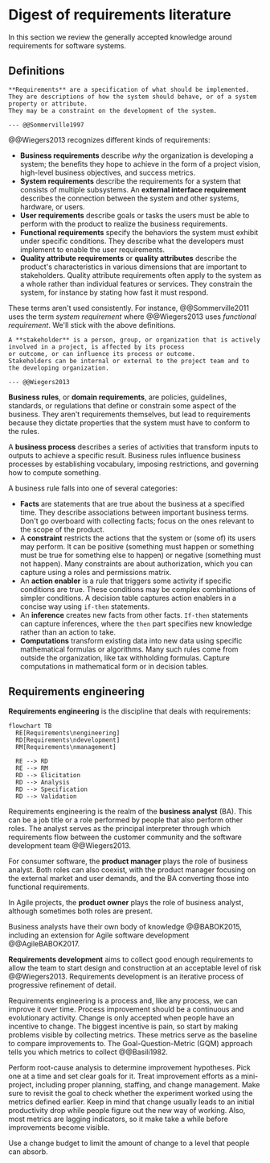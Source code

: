 # Digest of requirements literature

In this section we review the generally accepted knowledge around requirements for software systems.


## Definitions

```admonish tldr title="Definition"
**Requirements** are a specification of what should be implemented.
They are descriptions of how the system should behave, or of a system property or attribute.
They may be a constraint on the development of the system.

--- @@Sommerville1997
```

@@Wiegers2013 recognizes different kinds of requirements:

- **Business requirements** describe _why_ the organization is developing a system; the benefits they hope to achieve
  in the form of a project vision, high-level business objectives, and success metrics.
- **System requirements** describe the requirements for a system that consists of multiple subsystems.
  An **external interface requirement** describes the connection between the system and other systems, hardware, or
  users.
- **User requirements** describe goals or tasks the users must be able to perform with the product to realize the
  business requirements.
- **Functional requirements** specify the behaviors the system must exhibit under specific conditions.
  They describe what the developers must implement to enable the user requirements.
- **Quality attribute requirements** or **quality attributes** describe the product's characteristics in various
  dimensions that are important to stakeholders.
  Quality attribute requirements often apply to the system as a whole rather than individual features or services.
  They constrain the system, for instance by stating how fast it must respond.

These terms aren't used consistently.
For instance, @@Sommerville2011 uses the term _system requirement_ where @@Wiegers2013 uses _functional requirement_.
We'll stick with the above definitions.

```admonish tldr title="Definition"
A **stakeholder** is a person, group, or organization that is actively involved in a project, is affected by its process
or outcome, or can influence its process or outcome.
Stakeholders can be internal or external to the project team and to the developing organization.

--- @@Wiegers2013
```

**Business rules**, or **domain requirements**, are policies, guidelines, standards, or regulations that define or
constrain some aspect of the business.
They aren't requirements themselves, but lead to requirements because they dictate properties that the system must
have to conform to the rules.

A **business process** describes a series of activities that transform inputs to outputs to achieve a specific
result.
Business rules influence business processes by establishing vocabulary, imposing restrictions, and governing how to
compute something.

A business rule falls into one of several categories:

- **Facts** are statements that are true about the business at a specified time.
  They describe associations between important business terms.
  Don't go overboard with collecting facts; focus on the ones relevant to the scope of the product.
- A **constraint** restricts the actions that the system or (some of) its users may perform.
  It can be positive (something must happen or something must be true for something else to happen) or negative
  (something must not happen).
  Many constraints are about authorization, which you can capture using a roles and permissions matrix.
- An **action enabler** is a rule that triggers some activity if specific conditions are true.
  These conditions may be complex combinations of simpler conditions.
  A decision table captures action enablers in a concise way using `if-then` statements.
- An **inference** creates new facts from other facts.
  `If-then` statements can capture inferences, where the `then` part specifies new knowledge rather than an action to take.
- **Computations** transform existing data into new data using specific mathematical formulas or algorithms.
  Many such rules come from outside the organization, like tax withholding formulas.
  Capture computations in mathematical form or in decision tables.


## Requirements engineering

**Requirements engineering** is the discipline that deals with requirements:

```mermaid
flowchart TB
  RE[Requirements\nengineering]
  RD[Requirements\ndevelopment]
  RM[Requirements\nmanagement]

  RE --> RD
  RE --> RM
  RD --> Elicitation
  RD --> Analysis
  RD --> Specification
  RD --> Validation
```

Requirements engineering is the realm of the **business analyst** (BA).
This can be a job title or a role performed by people that also perform other roles.
The analyst serves as the principal interpreter through which requirements flow between the customer community and
the software development team @@Wiegers2013.

For consumer software, the **product manager** plays the role of business analyst.
Both roles can also coexist, with the product manager focusing on the external market and user demands, and the BA
converting those into functional requirements.

In Agile projects, the **product owner** plays the role of business analyst, although sometimes both roles are
present.

Business analysts have their own body of knowledge @@BABOK2015, including an extension for Agile software
development @@AgileBABOK2017.

**Requirements development** aims to collect good enough requirements to allow the team to start design and
construction at an acceptable level of risk @@Wiegers2013.
Requirements development is an iterative process of progressive refinement of detail.

Requirements engineering is a process and, like any process, we can improve it over time.
Process improvement should be a continuous and evolutionary activity.
Change is only accepted when people have an incentive to change.
The biggest incentive is pain, so start by making problems visible by collecting metrics.
These metrics serve as the baseline to compare improvements to.
The Goal-Question-Metric (GQM) approach tells you which metrics to collect @@Basili1982.

Perform root-cause analysis to determine improvement hypotheses.
Pick one at a time and set clear goals for it.
Treat improvement efforts as a mini-project, including proper planning, staffing, and change management.
Make sure to revisit the goal to check whether the experiment worked using the metrics defined earlier.
Keep in mind that change usually leads to an initial productivity drop while people figure out the new way of working.
Also, most metrics are lagging indicators, so it make take a while before improvements become visible.

Use a change budget to limit the amount of change to a level that people can absorb.
